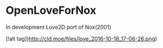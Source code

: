 # OpenLoveForNox
In development Love2D port of Nox(2001)

[!alt tag])http://cld.moe/files/love_2016-10-18_17-06-26.png)

